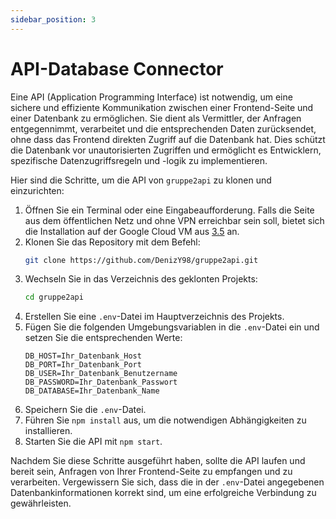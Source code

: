 ```yaml
---
sidebar_position: 3
---
```


# API-Database Connector

Eine API (Application Programming Interface) ist notwendig, um eine sichere und effiziente Kommunikation zwischen einer Frontend-Seite und einer Datenbank zu ermöglichen. Sie dient als Vermittler, der Anfragen entgegennimmt, verarbeitet und die entsprechenden Daten zurücksendet, ohne dass das Frontend direkten Zugriff auf die Datenbank hat. Dies schützt die Datenbank vor unautorisierten Zugriffen und ermöglicht es Entwicklern, spezifische Datenzugriffsregeln und -logik zu implementieren.

Hier sind die Schritte, um die API von `gruppe2api` zu klonen und einzurichten:

1. Öffnen Sie ein Terminal oder eine Eingabeaufforderung. Falls die Seite aus dem öffentlichen Netz und ohne VPN erreichbar sein soll, bietet sich die Installation auf der Google Cloud VM aus [3.5](/docs/wordpress/installation-setup-wordpress) an. 
2. Klonen Sie das Repository mit dem Befehl:
   ```bash
   git clone https://github.com/DenizY98/gruppe2api.git
   ```
3. Wechseln Sie in das Verzeichnis des geklonten Projekts:
   ```bash
   cd gruppe2api
   ```
4. Erstellen Sie eine `.env`-Datei im Hauptverzeichnis des Projekts.
5. Fügen Sie die folgenden Umgebungsvariablen in die `.env`-Datei ein und setzen Sie die entsprechenden Werte:
   ```plaintext
   DB_HOST=Ihr_Datenbank_Host
   DB_PORT=Ihr_Datenbank_Port
   DB_USER=Ihr_Datenbank_Benutzername
   DB_PASSWORD=Ihr_Datenbank_Passwort
   DB_DATABASE=Ihr_Datenbank_Name
   ```
6. Speichern Sie die `.env`-Datei.
7. Führen Sie `npm install` aus, um die notwendigen Abhängigkeiten zu installieren.
8. Starten Sie die API mit `npm start`.

Nachdem Sie diese Schritte ausgeführt haben, sollte die API laufen und bereit sein, Anfragen von Ihrer Frontend-Seite zu empfangen und zu verarbeiten. Vergewissern Sie sich, dass die in der `.env`-Datei angegebenen Datenbankinformationen korrekt sind, um eine erfolgreiche Verbindung zu gewährleisten.